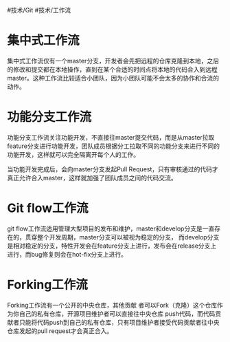 #技术/Git #技术/工作流

# 集中式工作流

集中式工作流仅有一个master分支，开发者会先把远程的仓库克隆到本地，之后的修改和提交都在本地操作，直到在某个合适的时间点将本地的代码合入到远程master。这种工作流比较适合小团队，因为小团队可能不会太多的协作和合流的动作。

# 功能分支工作流

功能分支工作流关注功能开发，不直接往master提交代码，而是从master拉取feature分支进行功能开发，团队成员根据分工拉取不同的功能分支来进行不同的功能开发，这样就可以完全隔离开每个人的工作。

当功能开发完成后，会向master分支发起Pull Request，只有审核通过的代码才真正允许合入master，这样就加强了团队成员之间的代码交流。
# Git flow工作流

git flow工作流适用管理大型项目的发布和维护，master和develop分支是一直存在的，贯穿整个开发周期，master分支可以被视为稳定的分支， 而develop分支是相对稳定的分支，特性开发会在feature分支上进行，发布会在release分支上 进行，而bug修复则会在hot-fix分支上进行。
# Forking工作流

Forking工作流有一个公开的中央仓库，其他贡献 者可以Fork（克隆）这个仓库作为你自己的私有仓库，开源项目维护者可以直接往中央仓库 push代码，而代码贡献者只能将代码push到自己的私有仓库，只有项目维护者接受代码贡献者往中央仓库发起的pull request才会真正合入。
